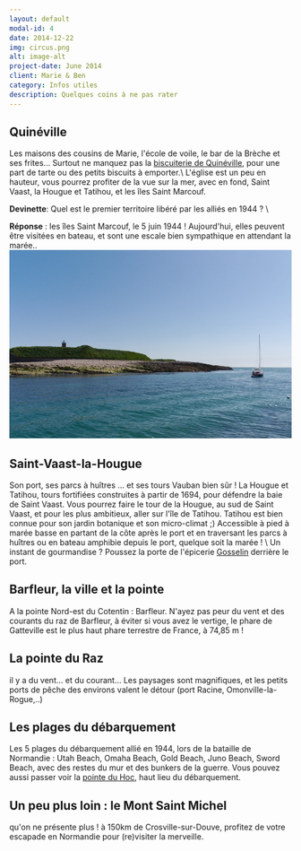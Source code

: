 ```yaml
---
layout: default
modal-id: 4
date: 2014-12-22
img: circus.png
alt: image-alt
project-date: June 2014
client: Marie & Ben
category: Infos utiles
description: Quelques coins à ne pas rater
---
```


## Quinéville
Les maisons des cousins de Marie, l'école de voile, le bar de la Brèche et ses frites...
Surtout ne manquez pas la [biscuiterie de Quinéville](http://www.biscuiterie-quineville.com), pour une part de tarte ou des petits biscuits à emporter.\\
L'église est un peu en hauteur, vous pourrez profiter de la vue sur la mer, avec en fond, Saint Vaast, la Hougue et Tatihou, et les îles Saint Marcouf.

**Devinette**:
Quel est le premier territoire libéré par les alliés en 1944 ? \\

**Réponse** :
les îles Saint Marcouf, le 5 juin 1944 ! Aujourd'hui, elles peuvent être visitées en bateau, et sont une escale bien sympathique en attendant la marée.. ![test](img/saint_marcouf.jpg)


## Saint-Vaast-la-Hougue
Son port, ses parcs à huîtres ... et ses tours Vauban bien sûr ! La Hougue et Tatihou, tours fortifiées construites à partir de 1694, pour défendre la baie de Saint Vaast. Vous pourrez faire le tour de la Hougue, au sud de Saint Vaast, et pour les plus ambitieux, aller sur l'île de Tatihou. Tatihou est bien connue pour son jardin botanique et son micro-climat ;) Accessible à pied à marée basse en partant de la côte après le port et en traversant les parcs à huîtres ou en bateau amphibie depuis le port, quelque soit la marée ! \\
Un instant de gourmandise ? Poussez la porte de l'épicerie [Gosselin](http://www.maison-gosselin.fr) derrière le port. 


## Barfleur, la ville et la pointe
A la pointe Nord-est du Cotentin : Barfleur. N'ayez pas peur du vent et des courants du raz de Barfleur, à éviter si vous avez le vertige, le phare de Gatteville est le plus haut phare terrestre de France, à 74,85 m ! 


## La pointe du Raz
il y a du vent... et du courant... Les paysages sont magnifiques, et les petits ports de pêche des environs valent le détour (port Racine, Omonville-la-Rogue,..)


## Les plages du débarquement
Les 5 plages du débarquement allié en 1944, lors de la bataille de Normandie : Utah Beach, Omaha Beach, Gold Beach, Juno Beach, Sword Beach, avec des restes du mur et des bunkers de la guerre. Vous pouvez aussi passer voir la [pointe du Hoc](http://fr.wikipedia.org/wiki/Pointe_du_Hoc), haut lieu du débarquement.


## Un peu plus loin : le Mont Saint Michel
qu'on ne présente plus ! à 150km de Crosville-sur-Douve, profitez de votre escapade en Normandie pour (re)visiter la merveille.
